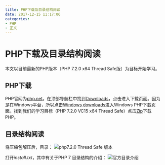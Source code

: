 ```yaml
---
title: PHP下载及目录结构阅读
date: 2017-12-15 11:17:06
categories:
- PHP
- 正文
---
```


# PHP下载及目录结构阅读

本文以目前最新的PHP版本（PHP 7.2.0 x64 Thread Safe版）为目标开始学习。

## PHP下载

PHP官网为[php.net](php.net)。在顶部导航栏中找到[Downloads](http://php.net/downloads.php)，点击进入下载页面。因为是在Windows平台，所以点击[Windows downloads](http://windows.php.net/download#php-7.2)进入Windows PHP下载页面。找到我们的学习目标（PHP 7.2.0 VC15 x64 Thread Safe）点击[Zip](http://windows.php.net/downloads/releases/php-7.2.0-Win32-VC15-x64.zip)下载PHP。

## 目录结构阅读

将压缩包解压后，目录：
![php7.2.0 Thread Safe 版本](http://wx3.sinaimg.cn/mw690/0065O26fgy1fmkwsafubmj30hc0nowfq.jpg)

打开*install.txt*，其中有关于PHP 7 目录结构的介绍：
![官方目录介绍](http://wx2.sinaimg.cn/mw690/0065O26fgy1fmkqg23y9ej30kd0oadfu.jpg)